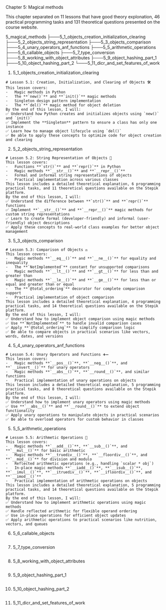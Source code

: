 Chapter 5: Magical methods

This chapter separated on 11 lessons that have good theory explonation, 46 practical programming tasks and 131 theoretical questions presented on the course website.

5_magical_methods
├───5_1_objects_creation_initialization_clearing
├───5_2_objects_string_representation
├───5_3_objects_comparison
├───5_4_unary_operators_anf_functions
├───5_5_arithmetic_operations
├───5_6_callable_objects
├───5_7_type_conversion
├───5_8_working_with_object_attributes
├───5_9_object_hashing_part_1
├───5_10_object_hashing_part_2
└───5_11_dicr_and_set_features_of_work

1. 5_1_objects_creation_initialization_clearing

```
# Lesson 5.1: Creation, Initialization, and Clearing of Objects 🛠️
This lesson covers:
-   Magic methods in Python
-   The **`new()`** and **`init()`** magic methods
-   Singleton design pattern implementation
-   The **`del()`** magic method for object deletion
By the end of this lesson, I will:
✅ Understand how Python creates and initializes objects using `new()` and `init()`
✅ Implement the **Singleton** pattern to ensure a class has only one instance
✅ Learn how to manage object lifecycle using `del()`
✅ Be able to apply these concepts to optimize code for object creation and clearing
```

2. 5_2_objects_string_representation

```
# Lesson 5.2: String Representation of Objects 📜
This lesson covers:
-   Functions **`str()`** and **`repr()`** in Python
-   Magic methods **`__str__()`** and **`__repr__()`**
-   Formal and informal string representations of objects
-   Practical implementation across various classes
This lesson includes a detailed theoretical explanation, 6 programming practical tasks, and 11 theoretical questions available on the Stepik platform.
By the end of this lesson, I will:
✅ Understand the difference between **`str()`** and **`repr()`** functions
✅ Implement **`__str__()`** and **`__repr__()`** magic methods for custom string representations
✅ Learn to create formal (developer-friendly) and informal (user-friendly) object descriptions
✅ Apply these concepts to real-world class examples for better object management
```

3. 5_3_objects_comparison

```
# Lesson 5.3: Comparison of Objects ⚖️
This lesson covers:
-   Magic methods **`__eq__()`** and **`__ne__()`** for equality and inequality
-   The **`NotImplemented`** constant for unsupported comparisons
-   Magic methods **`__lt__()`** and **`__gt__()`** for less than and greater than
-   Magic methods **`__le__()`** and **`__ge__()`** for less than or equal and greater than or equal
-   The **`@total_ordering`** decorator for complete comparison support
-   Practical implementation of object comparison
This lesson includes a detailed theoretical explanation, 4 programming practical tasks, and 14 theoretical questions available on the Stepik platform.
By the end of this lesson, I will:
✅ Understand how to implement object comparison using magic methods
✅ Use **`NotImplemented`** to handle invalid comparison cases
✅ Apply **`@total_ordering`** to simplify comparison logic
✅ Be able to compare objects in practical scenarios like vectors, words, dates, and versions
```

4. 5_4_unary_operators_anf_functions

```
# Lesson 5.4: Unary Operators and Functions ➕➖
This lesson covers:
-   Magic methods **`__pos__()`**, **`__neg__()`**, and **`__invert__()`** for unary operators
-   Magic methods **`__abs__()`**, **`__round__()`**, and similar functions
-   Practical implementation of unary operations on objects
This lesson includes a detailed theoretical explanation, 5 programming practical tasks, and 8 theoretical questions available on the Stepik platform.
By the end of this lesson, I will:
✅ Understand how to implement unary operators using magic methods
✅ Use **`__abs__()`** and **`__round__()`** to extend object functionality
✅ Apply unary operations to manipulate objects in practical scenarios
✅ Be able to overload operators for custom behavior in classes
```

5. 5_5_arithmetic_operations

```
# Lesson 5.5: Arithmetic Operations 🧮
This lesson covers:
-   Magic methods **`__add__()`**, **`__sub__()`**, and **`__mul__()`** for basic arithmetic
-   Magic methods **`__truediv__()`**, **`__floordiv__()`**, and **`__mod__()`** for division and modulo
-   Reflected arithmetic operations (e.g., handling `scalar * obj`)
-   In-place magic methods **`__iadd__()`**, **`__isub__()`**, **`__imul__()`**, **`__itruediv__()`**, **`__ifloordiv__()`**, and **`__imod__()`**
-   Practical implementation of arithmetic operations on objects
This lesson includes a detailed theoretical explanation, 5 programming practical tasks, and 14 theoretical questions available on the Stepik platform.
By the end of this lesson, I will:
✅ Understand how to implement arithmetic operations using magic methods
✅ Handle reflected arithmetic for flexible operand ordering
✅ Use in-place operations for efficient object updates
✅ Apply arithmetic operations to practical scenarios like nutrition, vectors, and queues
```

6. 5_6_callable_objects

```

```

7. 5_7_type_conversion

```

```

8. 5_8_working_with_object_attributes

```

```

9. 5_9_object_hashing_part_1

```

```

10. 5_10_object_hashing_part_2

```

```

11. 5_11_dicr_and_set_features_of_work

```

```
